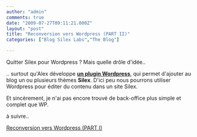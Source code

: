 ```yaml
---
author: "admin"
comments: true
date: "2009-07-27T09:11:21.000Z"
layout: "post"
title: "Reconversion vers Wordpress (PART II)"
categories: ["Blog Silex Labs","The Blog"]

---
```

Quitter Silex pour Wordpress ? Mais quelle drôle d'idée..

.. surtout qu'Alex développe **[un plugin Wordpress](http://wordpress.org/extend/plugins/1silex4wp/)**, qui permet d'ajouter au blog un ou plusieurs thèmes **Silex**. D'ici peu nous pourrons utiliser Wordpress pour éditer du contenu dans un site Silex.

Et sincèrement, je n'ai pas encore trouvé de back-office plus simple et complet que WP.

à suivre..

[Reconversion vers Wordpress (PART I)](https://www.silexlabs.org/2009/07/reconversion-vers-wordpress/)


